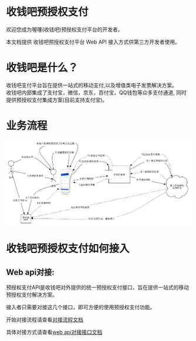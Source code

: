 # 收钱吧预授权支付

欢迎您成为喔噻\(收钱吧\)预授权支付平台的开发者。

本文档提供 收钱吧预授权支付平台 Web API 接入方式供第三方开发者使用。

# 收钱吧是什么？

收钱吧支付平台旨在提供一站式的移动支付,以及增值类电子发票解决方案。  
收钱吧内部集成了支付宝，微信，京东，百付宝，QQ钱包等众多支付通道, 同时提供预授权支付集成方案\(目前支持支付宝\)。

# 业务流程

![](../zh-cn/img/pre-auth.png)



# 收钱吧预授权支付如何接入

## Web api对接:

预授权支付API是收钱吧对外提供的统一预授权支付接口，旨在提供一站式的移动预授权支付解决方案。

接入者只需要对接这几个接口，即可方便的使用预授权支付功能。

开始对接流程请查看[对接流程文档](/api/apiflow.md)

具体对接方式请查看[web api对接接口文档](/api/43-jie-kou-lie-biao.md)

